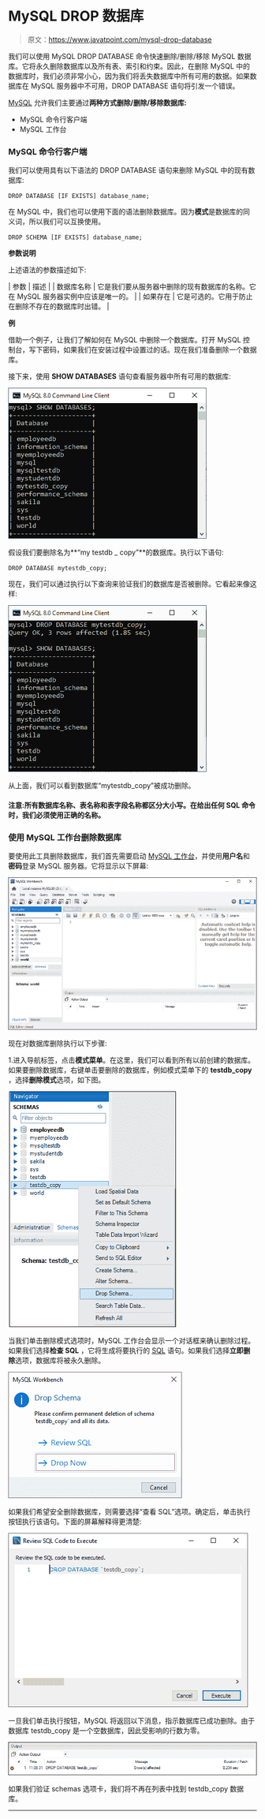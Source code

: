 # MySQL DROP 数据库

> 原文：<https://www.javatpoint.com/mysql-drop-database>

我们可以使用 MySQL DROP DATABASE 命令快速删除/删除/移除 MySQL 数据库。它将永久删除数据库以及所有表、索引和约束。因此，在删除 MySQL 中的数据库时，我们必须非常小心，因为我们将丢失数据库中所有可用的数据。如果数据库在 MySQL 服务器中不可用，DROP DATABASE 语句将引发一个错误。

[MySQL](https://www.javatpoint.com/mysql-tutorial) 允许我们主要通过**两种方式删除/删除/移除数据库:**

*   MySQL 命令行客户端
*   MySQL 工作台

### MySQL 命令行客户端

我们可以使用具有以下语法的 DROP DATABASE 语句来删除 MySQL 中的现有数据库:

```
DROP DATABASE [IF EXISTS] database_name;  

```

在 MySQL 中，我们也可以使用下面的语法删除数据库。因为**模式**是数据库的同义词，所以我们可以互换使用。

```
DROP SCHEMA [IF EXISTS] database_name;  

```

**参数说明**

上述语法的参数描述如下:

| 参数 | 描述 |
| 数据库名称 | 它是我们要从服务器中删除的现有数据库的名称。它在 MySQL 服务器实例中应该是唯一的。 |
| 如果存在 | 它是可选的。它用于防止在删除不存在的数据库时出错。 |

**例**

借助一个例子，让我们了解如何在 MySQL 中删除一个数据库。打开 MySQL 控制台，写下密码，如果我们在安装过程中设置过的话。现在我们准备删除一个数据库。

接下来，使用 **SHOW DATABASES** 语句查看服务器中所有可用的数据库:

![MySQL DROP Database](img/203fef87c23da587970bd31629ddb7b0.png)

假设我们要删除名为**“my testdb _ copy”**的数据库。执行以下语句:

```
DROP DATABASE mytestdb_copy;

```

现在，我们可以通过执行以下查询来验证我们的数据库是否被删除。它看起来像这样:

![MySQL DROP Database](img/acca13c2a485aeb4cc78250e181b09a0.png)

从上面，我们可以看到数据库“mytestdb_copy”被成功删除。

#### 注意:所有数据库名称、表名称和表字段名称都区分大小写。在给出任何 SQL 命令时，我们必须使用正确的名称。

### 使用 MySQL 工作台删除数据库

要使用此工具删除数据库，我们首先需要启动 [MySQL 工作台](https://www.javatpoint.com/mysql-workbench)，并使用**用户名**和**密码**登录 MySQL 服务器。它将显示以下屏幕:

![MySQL DROP Database](img/e620bde8da9cfb561014062753086b88.png)

现在对数据库删除执行以下步骤:

1.进入导航标签，点击**模式菜单**。在这里，我们可以看到所有以前创建的数据库。如果要删除数据库，右键单击要删除的数据库，例如模式菜单下的 **testdb_copy** ，选择**删除模式**选项，如下图。

![MySQL DROP Database](img/65bcefd545a77644296a97ebaaefb1ed.png)

当我们单击删除模式选项时，MySQL 工作台会显示一个对话框来确认删除过程。如果我们选择**检查 SQL** ，它将生成将要执行的 [SQL](https://www.javatpoint.com/sql-tutorial) 语句。如果我们选择**立即删除**选项，数据库将被永久删除。

![MySQL DROP Database](img/25d4eeef722427573094a619dea968b4.png)

如果我们希望安全删除数据库，则需要选择“查看 SQL”选项。确定后，单击执行按钮执行该语句。下面的屏幕解释得更清楚:

![MySQL DROP Database](img/c3fd8896962488ad8891359a5f9ce1f1.png)

一旦我们单击执行按钮，MySQL 将返回以下消息，指示数据库已成功删除。由于数据库 testdb_copy 是一个空数据库，因此受影响的行数为零。

![MySQL DROP Database](img/83d29aadb5ef279e7987bc22d99b2127.png)

如果我们验证 schemas 选项卡，我们将不再在列表中找到 testdb_copy 数据库。

* * *
